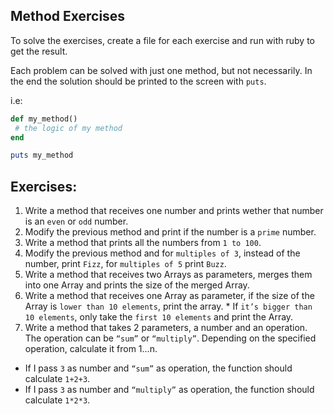 Method Exercises
--

To solve the exercises, create a file for each exercise and run with ruby to get the result.

Each problem can be solved with just one method, but not necessarily. In the end the solution should be printed to the screen with `puts`.

i.e:

```ruby
def my_method()
 # the logic of my method
end

puts my_method
```


## Exercises:

1. Write a method that receives one number and prints wether that number is an `even` or `odd` number.
2. Modify the previous method and print if the number is a `prime` number.
3. Write a method that prints all the numbers from `1 to 100`.
4. Modify the previous method and for `multiples of 3`, instead of the number, print `Fizz`, for `multiples of 5` print `Buzz`.
5. Write a method that receives two Arrays as parameters, merges them into one Array and prints the size of the merged Array.
6. Write a method that receives one Array as parameter, if the size of the Array is `lower than 10 elements`, print the array. * If `it’s bigger than 10 elements`, only take the `first 10 elements` and print the Array.
7. Write a method that takes 2 parameters, a number and an operation. The operation can be `“sum”` or `“multiply”`. Depending on the specified operation, calculate it from 1...n.
  + If I pass `3` as number and  `“sum”` as operation, the function should calculate `1+2+3`.
  + If I pass `3` as number and  `“multiply”` as operation, the function should calculate `1*2*3`.
